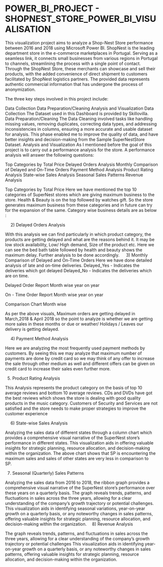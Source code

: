 # POWER_BI_PROJECT - SHOPNEST_STORE_POWER_BI_VISUALISATION
This visualization project aims to analyze a Shop-Nest Store performance between 2016 and 2018 using Microsoft Power BI. ShopNest is the leading department store in the e-commerce marketplaces in Portugal. Serving as a seamless link, it connects small businesses from various regions in Portugal to channels, streamlining the process with a single point of contact. Through the ShopNest Store, these merchants can showcase and sell their products, with the added convenience of direct shipment to customers facilitated by ShopNest logistics partners. The provided data represents authentic commercial information that has undergone the process of anonymization. 

The three key steps involved in this project include:

Data Collection
Data Preparation/Cleaning
Analysis and Visualization Data Collection The Dataset used in this Dashboard is provided by Skillovilla. Data Preparation/Cleaning The Data Cleaning involved tasks like handling missing values, removing duplicates, correcting data types, and addressing inconsistencies in columns, ensuring a more accurate and usable dataset for analysis. This phase enabled me to improve the quality of data, and have better insights and decision-making from the Sample SuperNestStore Dataset. Analysis and Visualization As I mentioned before the goal of this project is to carry out a performance analysis for the store. A performance analysis will answer the following questions:

Top Categories by Total Price
Delayed Orders Analysis
Monthly Comparison of Delayed and On-Time Orders
Payment Method Analysis
Product Rating Analysis
State-wise Sales Analysis
Seasonal Sales Patterns
Revenue Analysis
 

Top Categories by Total Price Here we have mentioned the top 10 categories of SuperNest stores which are giving maximum business to the store. Health & Beauty is on the top followed by watches gift. So the store generates maximum business from these categories and in future can try for the expansion of the same.
Category wise business details are as below :

  2) Delayed Orders Analysis

With this analysis we can find particularly in which product category, the products are getting delayed and what are the reasons behind it. It may be low stock availability, Low/ High demand, Size of the product etc. Here we can see the bed bath table followed by health and beauty shows the maximum delay. Further analysis to be done accordingly.  
3) Monthly Comparison of Delayed and On-Time Orders Here we have done detailed analysis of late and on-time deliveries. Delayed_Yes - Indicates the deliveries which got delayed Delayed_No - Indicates the deliveries which are on time.

Delayed Order Report Month wise year on year

On - Time Order Report Month wise year on year

Comparison Chart Month wise

As per the above visuals, Maximum orders are getting delayed in March,2018 & April 2018 so the point to analyze is whether we are getting more sales in these months or due or weather/ Holidays / Leaves our delivery is getting delayed.

  4) Payment Method Analysis

Here we are analyzing the most frequently used payment methods by customers. By seeing this we may analyze that maximum number of payments are done by credit card so we may think of any offer to increase the sale through other medium as well and different offers can be given on credit card to increase their sales even further more. 

5) Product Rating Analysis

This Analysis represents the product category on the basis of top 10 average reviews and bottom 10 average reviews. CDs and DVDs have got the best reviews which shows the store is dealing with good quality products in the music category. Customers of Security and Services are not satisfied and the store needs to make proper strategies to improve the customer experience

  6) State-wise Sales Analysis

Analyzing the sales data of different states through a column chart which provides a comprehensive visual narrative of the SuperNest store’s performance in different states. This visualization aids in offering valuable insights for strategic planning, resource allocation, and decision-making within the organization. The above chart shows that SP is encountering the maximum sales and sales of other states are very less in comparison to SP. 

7) Seasonal (Quarterly) Sales Patterns

Analyzing the sales data from 2016 to 2018, the ribbon graph provides a comprehensive visual narrative of the SuperNest store’s performance over these years on a quarterly basis. The graph reveals trends, patterns, and fluctuations in sales across the three years, allowing for a clear understanding of the company’s growth trajectory or potential challenges. This visualization aids in identifying seasonal variations, year-on-year growth on a quarterly basis, or any noteworthy changes in sales patterns, offering valuable insights for strategic planning, resource allocation, and decision-making within the organization.  8) Revenue Analysis

The graph reveals trends, patterns, and fluctuations in sales across the three years, allowing for a clear understanding of the company’s growth trajectory or potential challenges This visualization aids in identifying year-on-year growth on a quarterly basis, or any noteworthy changes in sales patterns, offering valuable insights for strategic planning, resource allocation, and decision-making within the organization.
